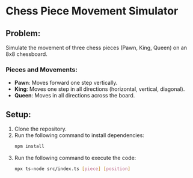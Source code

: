 # Chess Piece Movement Simulator

## Problem:

Simulate the movement of three chess pieces (Pawn, King, Queen) on an 8x8 chessboard.

### Pieces and Movements:

- **Pawn**: Moves forward one step vertically.
- **King**: Moves one step in all directions (horizontal, vertical, diagonal).
- **Queen**: Moves in all directions across the board.

## Setup:

1. Clone the repository.
2. Run the following command to install dependencies:
   ```bash
   npm install
   ```
3. Run the following command to execute the code:
   ```bash
   npx ts-node src/index.ts [piece] [position]
   ```
